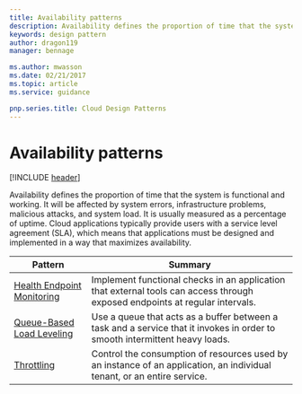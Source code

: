 ```yaml
---
title: Availability patterns
description: Availability defines the proportion of time that the system is functional and working. It will be affected by system errors, infrastructure problems, malicious attacks, and system load. It is usually measured as a percentage of uptime. Cloud applications typically provide users with a service level agreement (SLA), which means that applications must be designed and implemented in a way that maximizes availability.
keywords: design pattern
author: dragon119
manager: bennage

ms.author: mwasson
ms.date: 02/21/2017
ms.topic: article
ms.service: guidance

pnp.series.title: Cloud Design Patterns
---
```


# Availability patterns

[!INCLUDE [header](../../_includes/header.md)]

Availability defines the proportion of time that the system is functional and working. It will be affected by system errors, infrastructure problems, malicious attacks, and system load. It is usually measured as a percentage of uptime. Cloud applications typically provide users with a service level agreement (SLA), which means that applications must be designed and implemented in a way that maximizes availability.

| Pattern | Summary |
| ------- | ------- |
| [Health Endpoint Monitoring](../health-endpoint-monitoring.md) | Implement functional checks in an application that external tools can access through exposed endpoints at regular intervals. |
| [Queue-Based Load Leveling](../queue-based-load-leveling.md) | Use a queue that acts as a buffer between a task and a service that it invokes in order to smooth intermittent heavy loads. |
| [Throttling](../throttling.md) | Control the consumption of resources used by an instance of an application, an individual tenant, or an entire service. |